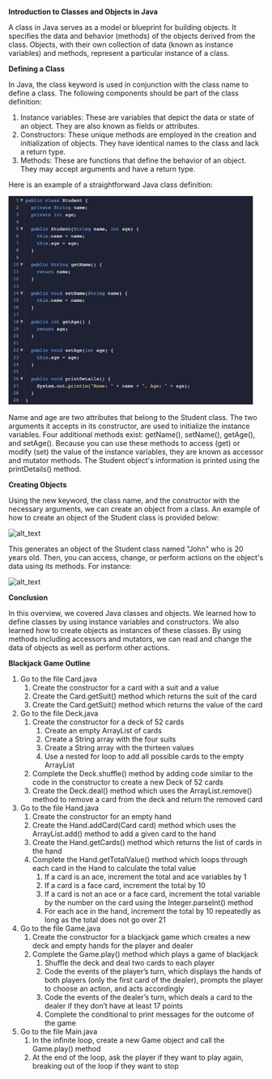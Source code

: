 **Introduction to Classes and Objects in Java**

A class in Java serves as a model or blueprint for building objects. It specifies the data and behavior (methods) of the objects derived from the class. Objects, with their own collection of data (known as instance variables) and methods, represent a particular instance of a class.

**Defining a Class**

In Java, the class keyword is used in conjunction with the class name to define a class. The following components should be part of the class definition:



1. Instance variables: These are variables that depict the data or state of an object. They are also known as fields or attributes.
2. Constructors: These unique methods are employed in the creation and initialization of objects. They have identical names to the class and lack a return type.
3. Methods: These are functions that define the behavior of an object. They may accept arguments and have a return type. 

Here is an example of a straightforward Java class definition:



![alt_text](images/image1.png "image_tooltip")


Name and age are two attributes that belong to the Student class. The two arguments it accepts in its constructor, are used to initialize the instance variables. Four additional methods exist: getName(), setName(), getAge(), and setAge(). Because you can use these methods to access (get) or modify (set) the value of the instance variables, they are known as accessor and mutator methods. The Student object's information is printed using the printDetails() method.

**Creating Objects**

Using the new keyword, the class name, and the constructor with the necessary arguments, we can create an object from a class. An example of how to create an object of the Student class is provided below:



![alt_text](images/image2.png "image_tooltip")


This generates an object of the Student class named "John" who is 20 years old. Then, you can access, change, or perform actions on the object's data using its methods. For instance:


![alt_text](images/image3.png "image_tooltip")


**Conclusion**

In this overview, we covered Java classes and objects. We learned how to define classes by using instance variables and constructors. We also learned how to create objects as instances of these classes. By using methods including accessors and mutators, we can read and change the data of objects as well as perform other actions.	



**Blackjack Game Outline**



1. Go to the file Card.java
    1. Create the constructor for a card with a suit and a value
    2. Create the Card.getSuit() method which returns the suit of the card
    3. Create the Card.getSuit() method which returns the value of the card
2. Go to the file Deck.java
    1. Create the constructor for a deck of 52 cards
        1. Create an empty ArrayList of cards
        2. Create a String array with the four suits
        3. Create a String array with the thirteen values
        4. Use a nested for loop to add all possible cards to the empty ArrayList
    2. Complete the Deck.shuffle() method by adding code similar to the code in the constructor to create a new Deck of 52 cards
    3. Create the Deck.deal() method which uses the ArrayList.remove() method to remove a card from the deck and return the removed card
3. Go to the file Hand.java
    1. Create the constructor for an empty hand
    2. Create the Hand.addCard(Card card) method which uses the ArrayList.add() method to add a given card to the hand
    3. Create the Hand.getCards() method which returns the list of cards in the hand
    4. Complete the Hand.getTotalValue() method which loops through each card in the Hand to calculate the total value
        1. If a card is an ace, increment the total and ace variables by 1
        2. If a card is a face card, increment the total by 10
        3. If a card is not an ace or a face card, increment the total variable by the number on the card using the Integer.parseInt() method
        4. For each ace in the hand, increment the total by 10 repeatedly as long as the total does not go over 21
4. Go to the file Game.java
    1. Create the constructor for a blackjack game which creates a new deck and empty hands for the player and dealer
    2. Complete the Game.play() method which plays a game of blackjack
        1. Shuffle the deck and deal two cards to each player
        2. Code the events of the player’s turn, which displays the hands of both players (only the first card of the dealer), prompts the player to choose an action, and acts accordingly
        3. Code the events of the dealer’s turn, which deals a card to the dealer if they don’t have at least 17 points
        4. Complete the conditional to print messages for the outcome of the game
5. Go to the file Main.java
    1. In the infinite loop, create a new Game object and call the Game.play() method
    2. At the end of the loop, ask the player if they want to play again, breaking out of the loop if they want to stop
